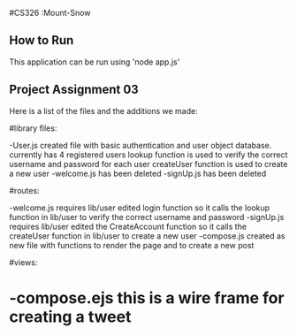 #CS326 :Mount-Snow

## How to Run
This application can be run using 'node app.js'

## Project Assignment 03
Here is a list of the files and the additions we made:

#library files:

-User.js created file with basic authentication and user object database. currently has 4 registered users
  lookup function is used to verify the correct username and password for each user
  createUser function is used to create a new user
-welcome.js has been deleted
-signUp.js has been deleted

#routes:

-welcome.js requires lib/user
  edited login function so it calls the lookup function in lib/user to verify the correct username and password
-signUp.js requires lib/user
  edited the CreateAccount function so it calls the createUser function in lib/user to create a new user
  -compose.js created as new file with functions to render the page and to create a new post
  
  
#views:

-compose.ejs this is a wire frame for creating a tweet
============
